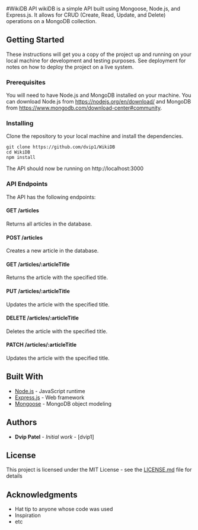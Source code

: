 #WikiDB API
wikiDB is a simple API built using Mongoose, Node.js, and Express.js. It allows for CRUD (Create, Read, Update, and Delete) operations on a MongoDB collection.

## Getting Started
These instructions will get you a copy of the project up and running on your local machine for development and testing purposes. See deployment for notes on how to deploy the project on a live system.

### Prerequisites
You will need to have Node.js and MongoDB installed on your machine. You can download Node.js from https://nodejs.org/en/download/ and MongoDB from https://www.mongodb.com/download-center#community.

### Installing
Clone the repository to your local machine and install the dependencies.

```
git clone https://github.com/dvip1/WikiDB
cd WikiDB
npm install
```
The API should now be running on http://localhost:3000

### API Endpoints
The API has the following endpoints:
#### GET /articles
Returns all articles in the database.
#### POST /articles
Creates a new article in the database.
#### GET /articles/:articleTitle
Returns the article with the specified title.
#### PUT /articles/:articleTitle
Updates the article with the specified title.
#### DELETE /articles/:articleTitle
Deletes the article with the specified title.
#### PATCH /articles/:articleTitle
Updates the article with the specified title.

## Built With
* [Node.js](https://nodejs.org/en/) - JavaScript runtime
* [Express.js](https://expressjs.com/) - Web framework
* [Mongoose](http://mongoosejs.com/) - MongoDB object modeling
## Authors
* **Dvip Patel** - *Initial work* - [dvip1]
## License
This project is licensed under the MIT License - see the [LICENSE.md](LICENSE.md) file for details
## Acknowledgments
* Hat tip to anyone whose code was used
* Inspiration
* etc
